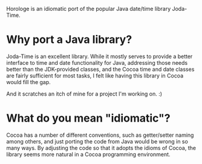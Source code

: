 Horologe is an idiomatic port of the popular Java date/time library Joda-Time.

Why port a Java library?
========================

Joda-Time is an excellent library.  While it mostly serves to provide a better interface
to time and date functionality for Java, addressing those needs better than the JDK-provided
classes, and the Cocoa time and date classes are fairly sufficient for most tasks, I felt 
like having this library in Cocoa would fill the gap.

And it scratches an itch of mine for a project I'm working on. :)

What do you mean "idiomatic"?
=============================

Cocoa has a number of different conventions, such as getter/setter naming among others,
and just porting the code from Java would be wrong in so many ways.  By adjusting the
code so that it adopts the idioms of Cocoa, the library seems more natural in a Cocoa
programming environment.